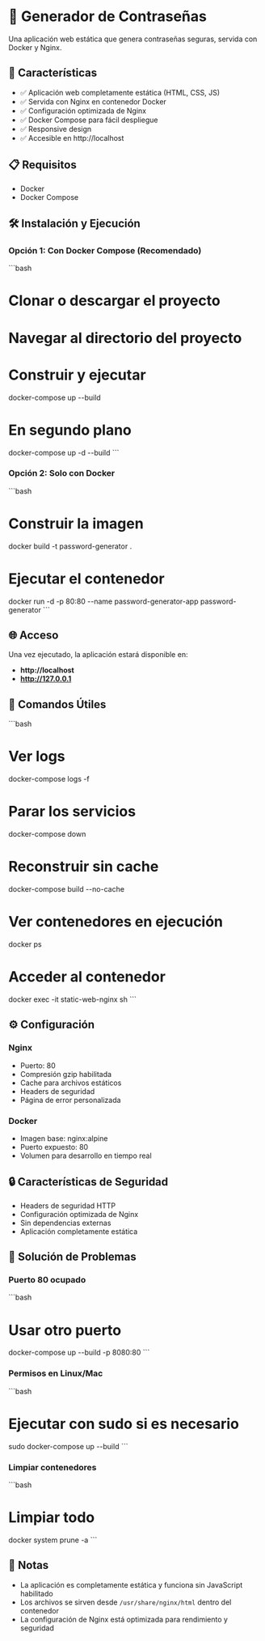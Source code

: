 # 🐳 Generador de Contraseñas

Una aplicación web estática que genera contraseñas seguras, servida con Docker y Nginx.

## 🚀 Características

- ✅ Aplicación web completamente estática (HTML, CSS, JS)
- ✅ Servida con Nginx en contenedor Docker
- ✅ Configuración optimizada de Nginx
- ✅ Docker Compose para fácil despliegue
- ✅ Responsive design
- ✅ Accesible en http://localhost

## 📋 Requisitos

- Docker
- Docker Compose

## 🛠️ Instalación y Ejecución

### Opción 1: Con Docker Compose (Recomendado)

\`\`\`bash

# Clonar o descargar el proyecto

# Navegar al directorio del proyecto

# Construir y ejecutar

docker-compose up --build

# En segundo plano

docker-compose up -d --build
\`\`\`

### Opción 2: Solo con Docker

\`\`\`bash

# Construir la imagen

docker build -t password-generator .

# Ejecutar el contenedor

docker run -d -p 80:80 --name password-generator-app password-generator
\`\`\`

## 🌐 Acceso

Una vez ejecutado, la aplicación estará disponible en:

- **http://localhost**
- **http://127.0.0.1**

## 🔧 Comandos Útiles

\`\`\`bash

# Ver logs

docker-compose logs -f

# Parar los servicios

docker-compose down

# Reconstruir sin cache

docker-compose build --no-cache

# Ver contenedores en ejecución

docker ps

# Acceder al contenedor

docker exec -it static-web-nginx sh
\`\`\`

## ⚙️ Configuración

### Nginx

- Puerto: 80
- Compresión gzip habilitada
- Cache para archivos estáticos
- Headers de seguridad
- Página de error personalizada

### Docker

- Imagen base: nginx:alpine
- Puerto expuesto: 80
- Volumen para desarrollo en tiempo real

## 🔒 Características de Seguridad

- Headers de seguridad HTTP
- Configuración optimizada de Nginx
- Sin dependencias externas
- Aplicación completamente estática

## 🐛 Solución de Problemas

### Puerto 80 ocupado

\`\`\`bash

# Usar otro puerto

docker-compose up --build -p 8080:80
\`\`\`

### Permisos en Linux/Mac

\`\`\`bash

# Ejecutar con sudo si es necesario

sudo docker-compose up --build
\`\`\`

### Limpiar contenedores

\`\`\`bash

# Limpiar todo

docker system prune -a
\`\`\`

## 📝 Notas

- La aplicación es completamente estática y funciona sin JavaScript habilitado
- Los archivos se sirven desde `/usr/share/nginx/html` dentro del contenedor
- La configuración de Nginx está optimizada para rendimiento y seguridad
